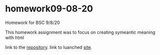 # homework09-08-20
Homework for BSC 9/8/20

This homework assignment was to focus on creating symeantic meaning with html

link to the [repository](https://github.com/valadezMykel/homework09-08-20).
link to luanched [site](https://valadezmykel.github.io/homework09-08-20/).
